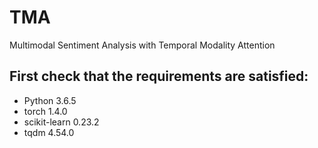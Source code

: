 # TMA
Multimodal Sentiment Analysis with Temporal Modality Attention
## First check that the requirements are satisfied:
* Python 3.6.5
* torch 1.4.0
* scikit-learn 0.23.2
* tqdm 4.54.0
